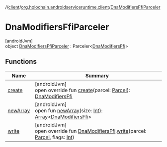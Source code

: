 //[client](../../../index.md)/[org.holochain.androidserviceruntime.client](../index.md)/[DnaModifiersFfiParceler](index.md)

# DnaModifiersFfiParceler

[androidJvm]\
object [DnaModifiersFfiParceler](index.md) : Parceler&lt;[DnaModifiersFfi](../-dna-modifiers-ffi/index.md)&gt;

## Functions

| Name | Summary |
|---|---|
| [create](create.md) | [androidJvm]<br>open override fun [create](create.md)(parcel: [Parcel](https://developer.android.com/reference/kotlin/android/os/Parcel.html)): [DnaModifiersFfi](../-dna-modifiers-ffi/index.md) |
| [newArray](../-app-binder-unauthorized-exception-parceler/index.md#-1206408188%2FFunctions%2F275946699) | [androidJvm]<br>open fun [newArray](../-app-binder-unauthorized-exception-parceler/index.md#-1206408188%2FFunctions%2F275946699)(size: [Int](https://kotlinlang.org/api/core/kotlin-stdlib/kotlin/-int/index.html)): [Array](https://kotlinlang.org/api/core/kotlin-stdlib/kotlin/-array/index.html)&lt;[DnaModifiersFfi](../-dna-modifiers-ffi/index.md)&gt; |
| [write](write.md) | [androidJvm]<br>open override fun [DnaModifiersFfi](../-dna-modifiers-ffi/index.md).[write](write.md)(parcel: [Parcel](https://developer.android.com/reference/kotlin/android/os/Parcel.html), flags: [Int](https://kotlinlang.org/api/core/kotlin-stdlib/kotlin/-int/index.html)) |